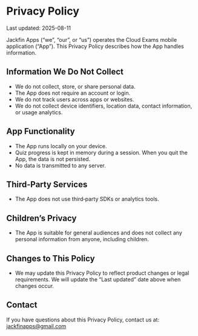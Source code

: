 # Privacy Policy

Last updated: 2025-08-11

Jackfin Apps (“we”, “our”, or “us”) operates the Cloud Exams mobile application (“App”). This Privacy Policy describes how the App handles information.

## Information We Do Not Collect
- We do not collect, store, or share personal data.
- The App does not require an account or login.
- We do not track users across apps or websites.
- We do not collect device identifiers, location data, contact information, or usage analytics.

## App Functionality
- The App runs locally on your device.
- Quiz progress is kept in memory during a session. When you quit the App, the data is not persisted.
- No data is transmitted to any server.

## Third‑Party Services
- The App does not use third‑party SDKs or analytics tools.

## Children’s Privacy
- The App is suitable for general audiences and does not collect any personal information from anyone, including children.

## Changes to This Policy
- We may update this Privacy Policy to reflect product changes or legal requirements. We will update the “Last updated” date above when changes occur.

## Contact
If you have questions about this Privacy Policy, contact us at: jackfinapps@gmail.com

